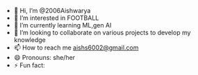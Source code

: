 - 👋 Hi, I’m @2006Aishwarya
- 👀 I’m interested in FOOTBALL
- 🌱 I’m currently learning ML,gen AI
- 💞️ I’m looking to collaborate on various projects to develop my knowledge
- 📫 How to reach me aishs6002@gmail.com
- 😄 Pronouns: she/her
- ⚡ Fun fact: 

<!---
2006Aishwarya/2006Aishwarya is a ✨ special ✨ repository because its `README.md` (this file) appears on your GitHub profile.
You can click the Preview link to take a look at your changes.
--->
